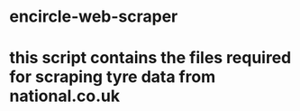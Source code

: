 # encircle-web-scraper
 
# this script contains the files required for scraping tyre data from national.co.uk